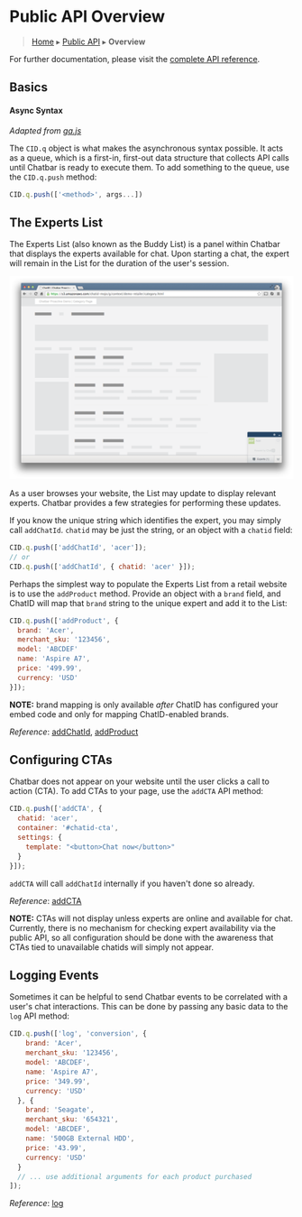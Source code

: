 Public API Overview
===================

> [Home](index.md) ▸ [Public API](index.md#Public_API) ▸ **Overview**

For further documentation, please visit the [complete API reference](public-api-reference.md).

Basics
------

#### Async Syntax

*Adapted from [ga.js](https://developers.google.com/analytics/devguides/collection/gajs/)*

The `CID.q` object is what makes the asynchronous syntax possible. It acts as a queue,
which is a first-in, first-out data structure that collects API calls until Chatbar is
ready to execute them. To add something to the queue, use the `CID.q.push` method:

```javascript
CID.q.push(['<method>', args...])
```

The Experts List
----------------

The Experts List (also known as the Buddy List) is a panel within Chatbar that displays
the experts available for chat. Upon starting a chat, the expert will remain
in the List for the duration of the user's session.

![](./assets/screens/screen11.png "Experts List with just one ChatID (Acer)")

As a user browses your website, the List may update to display relevant experts. Chatbar
provides a few strategies for performing these updates.

If you know the unique string which identifies the expert, you may simply call `addChatId`. `chatid` may be just the string, or an object with a `chatid` field:

```javascript
CID.q.push(['addChatId', 'acer']);
// or
CID.q.push(['addChatId', { chatid: 'acer' }]);
```

Perhaps the simplest way to populate the Experts List from a retail website is to use the
`addProduct` method. Provide an object with a `brand` field, and ChatID will map that
`brand` string to the unique expert and add it to the List:

```javascript
CID.q.push(['addProduct', {
  brand: 'Acer',
  merchant_sku: '123456',
  model: 'ABCDEF'
  name: 'Aspire A7',
  price: '499.99',
  currency: 'USD'
}]);
```

**NOTE:** brand mapping is only available *after* ChatID has configured your embed code and only for mapping ChatID-enabled brands.

*Reference*: [addChatId](public-api-reference.md#addChatId), [addProduct](public-api-reference.md#addProduct)

Configuring CTAs
----------------

Chatbar does not appear on your website until the user clicks a call to action (CTA). To
add CTAs to your page, use the `addCTA` API method:

```javascript
CID.q.push(['addCTA', {
  chatid: 'acer',
  container: '#chatid-cta',
  settings: {
    template: "<button>Chat now</button>"
  }
}]);
```

`addCTA` will call `addChatId` internally if you haven't done so already.

*Reference*: [addCTA](public-api-reference.md#addCTA)

**NOTE:** CTAs will not display unless experts are online and available for chat. Currently, there is no mechanism for checking expert availability via the public API, so all configuration should be done with the awareness that CTAs tied to unavailable chatids will simply not appear.

Logging Events
--------------

Sometimes it can be helpful to send Chatbar events to be correlated with a user's chat interactions. This can be done by passing any basic data to the `log` API method:

```javascript
CID.q.push(['log', 'conversion', {
    brand: 'Acer',
    merchant_sku: '123456',
    model: 'ABCDEF',
    name: 'Aspire A7',
    price: '349.99',
    currency: 'USD'
  }, {
    brand: 'Seagate',
    merchant_sku: '654321',
    model: 'ABCDEF',
    name: '500GB External HDD',
    price: '43.99',
    currency: 'USD'
  }
  // ... use additional arguments for each product purchased
]);
```

*Reference*: [log](public-api-reference.md#log)
